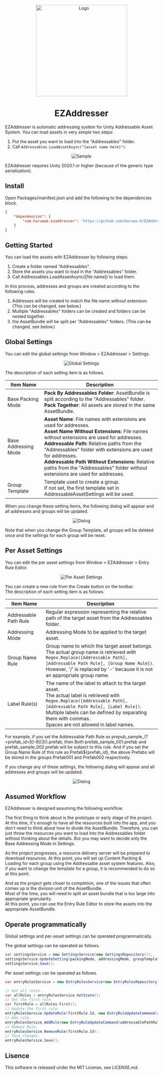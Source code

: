 <p align="center">
  <img width=300 src="https://user-images.githubusercontent.com/47441314/105858418-a650b000-602e-11eb-8823-10c7c8bd9f6c.png" alt="Logo">
</p>

<h1 align="center">EZAddresser</h1>

EZAddresser is automatic addressing system for Unity Addressable Asset System.
You can load assets in very simple two steps:

1. Put the asset you want to load into the "Addressables" folder.
2. Call `Addressables.LoadAssetAsync("[asset name here]")`.

<p align="center">
  <img src="https://user-images.githubusercontent.com/47441314/105809345-de370380-5fec-11eb-84fb-e1511e653b0b.gif" alt="Sample">
</p>

EZAddresser requires Unity 2020.1 or higher (because of the generic type serialization).

## Install
Open Packages/manifest.json and add the following to the dependencies block.

```json
{
    "dependencies": {
        "com.harumak.ezaddresser": "https://github.com/Haruma-K/EZAddresser.git?path=/Packages/com.harumak.ezaddresser"
    }
}
```

## Getting Started
You can load the assets with EZAddresser by following steps:

1. Create a folder named "Addressables".
2. Store the assets you want to load in the "Addressables" folder.
3. Call Addressables.LoadAssetAsync([file name]) to load them.

In this process, addresses and groups are created according to the following rules.

1. Addresses will be created to match the file name without extension. (This can be changed, see below.)
2. Multiple "Addressables" folders can be created and folders can be nested together.
3. the AssetBundle will be split per "Addressables" folders. (This can be changed, see below.)

## Global Settings
You can edit the global settings from Window > EZAddresser > Settings.

<p align="center">
  <img src="https://user-images.githubusercontent.com/47441314/105818382-345e7380-5ffa-11eb-94a3-e98657967a0f.png" alt="Global Settings">
</p>

The description of each setting item is as follows.

|Item Name|Description|
|-|-|
|Base Packing Mode|<b>Pack By Addressables Folder</b>: AssetBundle is split according to the "Addressables" folder.<br><b>Pack Together</b>: All assets are stored in the same AssetBundle.|
|Base Addressing Mode|<b>Asset Name</b>: File names with extensions are used for addresses.<br><b>Asset Name Without Extensions</b>: File names without extensions are used for addresses.<br><b>Addressable Path:</b> Relative paths from the "Addressables" folder with extensions are used for addresses.<br><b>Addressable Path Without Extensions:</b> Relative paths from the "Addressables" folder without extensions are used for addresses.|
|Group Template|Template used to create a group.<br>If not set, the first template set in AddressableAssetSettings will be used.|

When you change these setting items, the following dialog will appear and all addresses and groups will be updated.

<p align="center">
  <img src="https://user-images.githubusercontent.com/47441314/105822625-a4bbc380-5fff-11eb-80e6-929ed446d915.png" alt="Dialog">
</p>

Note that when you change the Group Template, all groups will be deleted once and the settings for each group will be reset.

## Per Asset Settings
You can edit the per asset settings from Window > EZAddresser > Entry Rule Editor.

<p align="center">
  <img src="https://user-images.githubusercontent.com/47441314/106751584-bab72d00-666c-11eb-9d26-55d85a66419a.png" alt="Per Asset Settings">
</p>

You can create a new rule from the Create button on the toolbar.  
The description of each setting item is as follows.

|Item Name|Description|
|-|-|
|Addressable Path Rule|Regular expression representing the relative path of the target asset from the Addressables folder.|
|Addressing Mode|Addressing Mode to be applied to the target asset.|
|Group Name Rule|Group name to which the target asset belongs.<br>The actual group name is retrieved with `Regex.Replace([Addressable Path], [Addressable Path Rule], [Group Name Rule])`.<br>However, '/' is replaced by '-' because it is not an appropriate group name.|
|Label Rule(s)|The name of the label to attach to the target asset.<br>The actual label is retrieved with `Regex.Replace([Addressable Path], [Addressable Path Rule], [Label Rule])`.<br>Multiple labels can be defined by separating them with commas.<br>Spaces are not allowed in label names.|

For example, if you set the Addressable Path Rule as prepub_sample_(?<prefab_id>[0-9]{3})\.prefab, then
Both prefab_sample_001.prefab and prefab_sample_002.prefab will be subject to this rule.
And if you set the Group Name Rule of this rule as Prefab${prefab_id}, the above Prefabs will be stored in the groups Prefab001 and Prefab002 respectively.

If you change any of these settings, the following dialog will appear and all addresses and groups will be updated.

<p align="center">
  <img src="https://user-images.githubusercontent.com/47441314/105823884-11838d80-6001-11eb-996b-d62a962082f2.png" alt="Dialog">
</p>

## Assumed Workflow
EZAddresser is designed assuming the following workflow.

The first thing to think about is the prototype or early stage of the project.
At this time, it's enough to have all the resources built into the app, and you don't need to think about how to divide the AssetBundle.
Therefore, you can just throw the resources you want to load into the Addressables folder without thinking about the details.
But you may want to decide only the Base Addressing Mode in Settings.

As the project progresses, a resource delivery server will be prepared to download resources.
At this point, you will set up Content Packing & Loading for each group using the Addressalbe asset system features.
Also, if you want to change the template for a group, it is recommended to do so at this point.

And as the project gets closer to completion, one of the issues that often comes up is the division unit of the AssetBundle.  
Most of the time, you will need to split an asset bundle that is too large into appropriate granularity.  
At this point, you can use the Entry Rule Editor to store the assets into the appropriate AssetBundle.

## Operate programmatically
Global settings and per-asset settings can be operated programmatically.

The global settings can be operated as follows.

```cs
var settingsService = new SettingsService(new SettingsRepository());
settingsService.UpdateSetting(packingMode, addressingMode, groupTemplateGuid);
settingsService.Save();
```

Per asset settings can be operated as follows.

```cs
var entryRulesService = new EntryRulesService(new EntryRulesRepository());

// Get all rules.
var allRules = entryRulesService.GetState();
// Get the first rule.
var firstRule = allRules.First();
// Update the first rule.
entryRulesService.UpdateRule(firstRule.Id, new EntryRuleUpdateCommand(addressablePathRule, addressingMode, groupNameRule));
// Add rule.
entryRulesService.AddRule(new EntryRuleUpdateCommand(addressablePathRule, addressingMode, groupNameRule));
// Remove Rule.
entryRulesService.RemoveRule(firstRule.Id);
// Save changes.
entryRulesService.Save();
```


## Lisence
This software is released under the MIT License, see LICENSE.md.
